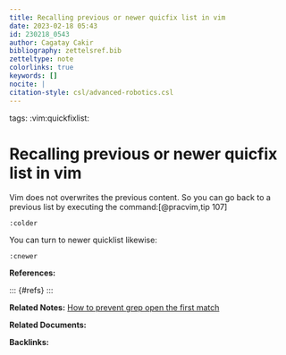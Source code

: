 ```yaml
---
title: Recalling previous or newer quicfix list in vim
date: 2023-02-18 05:43
id: 230218_0543
author: Cagatay Cakir
bibliography: zettelsref.bib
zetteltype: note
colorlinks: true
keywords: []
nocite: |
citation-style: csl/advanced-robotics.csl
---
```

tags: :vim:quickfixlist:

# Recalling previous or newer quicfix list in vim 

Vim does not overwrites the previous content. So you can go back to a previous
list by executing the command:[@pracvim,tip 107]

	:colder

You can turn to newer quicklist likewise:

	:cnewer

**References:**

::: {#refs}
:::

**Related Notes:**
[How to prevent grep open the first match](230218_0538.md)

**Related Documents:**


**Backlinks:**
